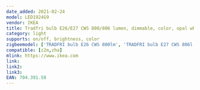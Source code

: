 ```yaml
---
date_added: 2021-02-24
model: LED1924G9
vendor: IKEA
title: Tradfri bulb E26/E27 CWS 800/806 lumen, dimmable, color, opal white
category: light
supports: on/off, brightness, color
zigbeemodel: ['TRADFRI bulb E26 CWS 800lm', 'TRADFRI bulb E27 CWS 806l', 'TRADFRI bulb E26 CWS 806lm']
compatible: [z2m,zha]
mlink: https://www.ikea.com
link: 
link2: 
link3: 
EAN: 704.391.58
---
```

